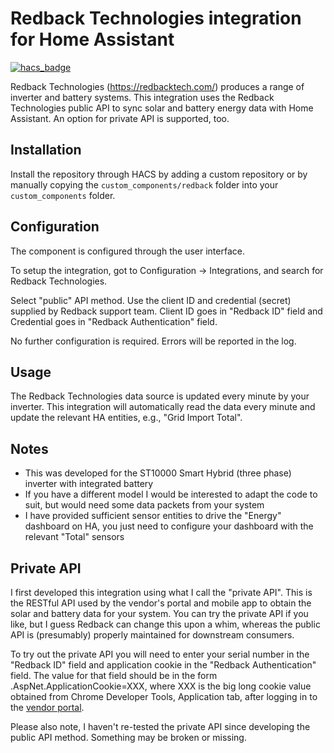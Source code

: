 # Redback Technologies integration for Home Assistant

[![hacs_badge](https://img.shields.io/badge/HACS-Custom-41BDF5.svg)](https://github.com/hacs/integration)

Redback Technologies (https://redbacktech.com/) produces a range of inverter and battery systems. This integration uses the Redback Technologies public API to sync solar and battery energy data with Home Assistant. An option for private API is supported, too.

## Installation

Install the repository through HACS by adding a custom repository or by manually copying the `custom_components/redback` folder into your `custom_components` folder.

## Configuration

The component is configured through the user interface.

To setup the integration, got to Configuration -> Integrations, and search for Redback Technologies.

Select "public" API method. Use the client ID and credential (secret) supplied by Redback support team. Client ID goes in "Redback ID" field and Credential goes in "Redback Authentication" field.

No further configuration is required. Errors will be reported in the log.

## Usage

The Redback Technologies data source is updated every minute by your inverter. This integration will automatically read the data every minute and update the relevant HA entities, e.g., "Grid Import Total".

## Notes

- This was developed for the ST10000 Smart Hybrid (three phase) inverter with integrated battery
- If you have a different model I would be interested to adapt the code to suit, but would need some data packets from your system
- I have provided sufficient sensor entities to drive the "Energy" dashboard on HA, you just need to configure your dashboard with the relevant "Total" sensors

## Private API

I first developed this integration using what I call the "private API". This is the RESTful API used by the vendor's portal and mobile app to obtain the solar and battery data for your system. You can try the private API if you like, but I guess Redback can change this upon a whim, whereas the public API is (presumably) properly maintained for downstream consumers.

To try out the private API you will need to enter your serial number in the "Redback ID" field and application cookie in the "Redback Authentication" field. The value for that field should be in the form .AspNet.ApplicationCookie=XXX, where XXX is the big long cookie value obtained from Chrome Developer Tools, Application tab, after logging in to the [vendor portal](https://portal.redbacktech.com/).

Please also note, I haven't re-tested the private API since developing the public API method. Something may be broken or missing.
